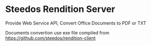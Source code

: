 # Steedos Rendition Server
Provide Web Service API, Convert Office Documents to PDF or TXT

Documents convertion use exe file compiled from https://github.com/steedos/rendition-client
